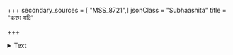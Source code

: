 +++
secondary_sources = [ "MSS_8721",]
jsonClass = "Subhaashita"
title = "करभ यदि"

+++

<details><summary>Text</summary>

करभ यदि कदाचित् प्रभ्रमन् दैवयोगान् मधुकरकुलतस्त्वं प्रापयेथा मधूनि।  
विरम विरम तेभ्यः सन्ति शष्पाण्यरण्ये प्रथममुखरसास्ते शोषयन्त्येव पश्चात्॥
</details>
